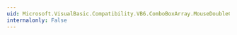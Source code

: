 ```yaml
---
uid: Microsoft.VisualBasic.Compatibility.VB6.ComboBoxArray.MouseDoubleClick
internalonly: False
---
```

